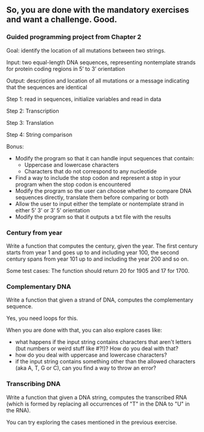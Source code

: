 <h2>So, you are done with the mandatory exercises and want a challenge. Good.</h2>

<h3>Guided programming project from Chapter 2</h3>

Goal: identify the location of all mutations between two strings.

Input: two equal-length DNA sequences, representing nontemplate strands for protein coding regions in 5’ to 3’ orientation

Output: description and location of all mutations or a message indicating that the sequences are identical

Step 1: read in sequences, initialize variables and read in data

Step 2: Transcription

Step 3: Translation

Step 4: String comparison

Bonus:
-	Modify the program so that it can handle input sequences that contain:
    - Uppercase and lowercase characters
    - Characters that do not correspond to any nucleotide
-	Find a way to include the stop codon and represent a stop in your program when the stop codon is encountered
-	Modify the program so the user can choose whether to compare DNA sequences directly, translate them before comparing or both
-	Allow the user to input either the template or nontemplate strand in either 5’  3’ or 3’  5’ orientation
-	Modify the program so that it outputs a txt file with the results

<h3>Century from year</h3>
Write a function that computes the century, given the year.
The first century starts from year 1 and goes up to and including year 100, the second century spans from year 101 up to and including the year 200 and so on.

Some test cases:
The function should return 20 for 1905 and 17 for 1700.

<h3>Complementary DNA</h3>
Write a function that given a strand of DNA, computes the complementary sequence.

Yes, you need loops for this.

When you are done with that, you can also explore cases like:
- what happens if the input string contains characters that aren't letters (but numbers or weird stuff like #?!)? How do you deal with that?
- how do you deal with uppercase and lowercase characters?
- if the input string contains something other than the allowed characters (aka A, T, G or C), can you find a way to throw an error? 

<h3>Transcribing DNA</h3>
Write a function that given a DNA string, computes the transcribed RNA (which is formed by replacing all occurrences of "T" in the DNA to "U" in the RNA).

You can try exploring the cases mentioned in the previous exercise.
